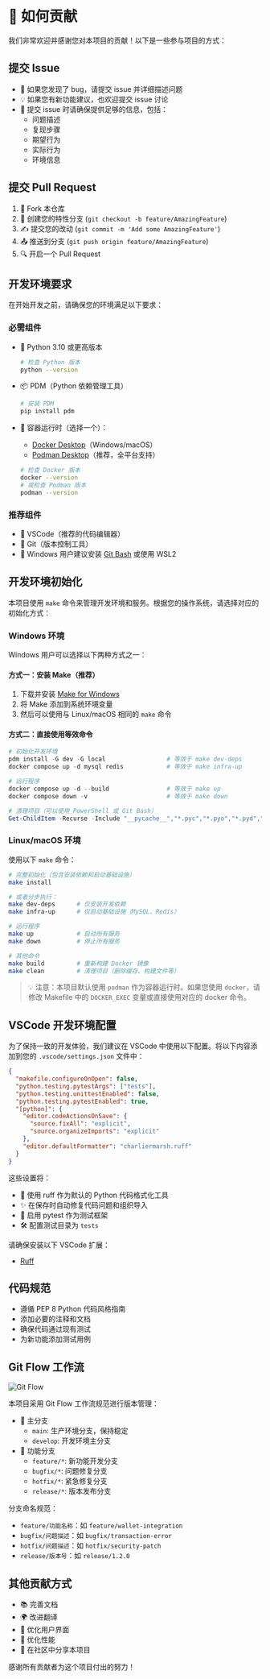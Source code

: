 # 🤝 如何贡献

我们非常欢迎并感谢您对本项目的贡献！以下是一些参与项目的方式：

## 提交 Issue

- 🐛 如果您发现了 bug，请提交 issue 并详细描述问题
- 💡 如果您有新功能建议，也欢迎提交 issue 讨论
- 📝 提交 issue 时请确保提供足够的信息，包括：
  - 问题描述
  - 复现步骤
  - 期望行为
  - 实际行为
  - 环境信息

## 提交 Pull Request

1. 🔀 Fork 本仓库
2. 🌿 创建您的特性分支 (`git checkout -b feature/AmazingFeature`)
3. ✍️ 提交您的改动 (`git commit -m 'Add some AmazingFeature'`)
4. 📤 推送到分支 (`git push origin feature/AmazingFeature`)
5. 🔍 开启一个 Pull Request

## 开发环境要求

在开始开发之前，请确保您的环境满足以下要求：

### 必需组件

- 🐍 Python 3.10 或更高版本

  ```bash
  # 检查 Python 版本
  python --version
  ```

- 📦 PDM（Python 依赖管理工具）

  ```bash
  # 安装 PDM
  pip install pdm
  ```

- 🐳 容器运行时（选择一个）：
  - [Docker Desktop](https://www.docker.com/products/docker-desktop/)（Windows/macOS）
  - [Podman Desktop](https://podman-desktop.io/)（推荐，全平台支持）
  ```bash
  # 检查 Docker 版本
  docker --version
  # 或检查 Podman 版本
  podman --version
  ```

### 推荐组件

- 📝 VSCode（推荐的代码编辑器）
- 🔧 Git（版本控制工具）
- 🐚 Windows 用户建议安装 [Git Bash](https://gitforwindows.org/) 或使用 WSL2

## 开发环境初始化

本项目使用 `make` 命令来管理开发环境和服务。根据您的操作系统，请选择对应的初始化方式：

### Windows 环境

Windows 用户可以选择以下两种方式之一：

#### 方式一：安装 Make（推荐）

1. 下载并安装 [Make for Windows](https://gnuwin32.sourceforge.net/packages/make.htm)
2. 将 Make 添加到系统环境变量
3. 然后可以使用与 Linux/macOS 相同的 `make` 命令

#### 方式二：直接使用等效命令

```powershell
# 初始化开发环境
pdm install -G dev -G local                 # 等效于 make dev-deps
docker compose up -d mysql redis            # 等效于 make infra-up

# 运行程序
docker compose up -d --build                # 等效于 make up
docker compose down -v                      # 等效于 make down

# 清理项目（可以使用 PowerShell 或 Git Bash）
Get-ChildItem -Recurse -Include "__pycache__","*.pyc","*.pyo","*.pyd",".pytest_cache",".coverage*","htmlcov","dist","build",".eggs" | Remove-Item -Recurse -Force
```

### Linux/macOS 环境

使用以下 `make` 命令：

```bash
# 完整初始化（包含安装依赖和启动基础设施）
make install

# 或者分步执行：
make dev-deps      # 仅安装开发依赖
make infra-up      # 仅启动基础设施（MySQL、Redis）

# 运行程序
make up            # 启动所有服务
make down          # 停止所有服务

# 其他命令
make build         # 重新构建 Docker 镜像
make clean         # 清理项目（删除缓存、构建文件等）
```

> 💡 注意：本项目默认使用 `podman` 作为容器运行时。如果您使用 `docker`，请修改 Makefile 中的 `DOCKER_EXEC` 变量或直接使用对应的 docker 命令。

## VSCode 开发环境配置

为了保持一致的开发体验，我们建议在 VSCode 中使用以下配置。将以下内容添加到您的 `.vscode/settings.json` 文件中：

```json
{
  "makefile.configureOnOpen": false,
  "python.testing.pytestArgs": ["tests"],
  "python.testing.unittestEnabled": false,
  "python.testing.pytestEnabled": true,
  "[python]": {
    "editor.codeActionsOnSave": {
      "source.fixAll": "explicit",
      "source.organizeImports": "explicit"
    },
    "editor.defaultFormatter": "charliermarsh.ruff"
  }
}
```

这些设置将：

- 🔧 使用 ruff 作为默认的 Python 代码格式化工具
- ✨ 在保存时自动修复代码问题和组织导入
- 🧪 启用 pytest 作为测试框架
- 🛠️ 配置测试目录为 `tests`

请确保安装以下 VSCode 扩展：

- [Ruff](https://marketplace.visualstudio.com/items?itemName=charliermarsh.ruff)

## 代码规范

- 遵循 PEP 8 Python 代码风格指南
- 添加必要的注释和文档
- 确保代码通过现有测试
- 为新功能添加测试用例

## Git Flow 工作流

![Git Flow](https://github.com/user-attachments/assets/d4a11407-1994-40c0-b3ec-33f3eb65fb8b)

本项目采用 Git Flow 工作流规范进行版本管理：

- 🌳 主分支
  - `main`: 生产环境分支，保持稳定
  - `develop`: 开发环境主分支
- 🌿 功能分支
  - `feature/*`: 新功能开发分支
  - `bugfix/*`: 问题修复分支
  - `hotfix/*`: 紧急修复分支
  - `release/*`: 版本发布分支

分支命名规范：

- `feature/功能名称`：如 `feature/wallet-integration`
- `bugfix/问题描述`：如 `bugfix/transaction-error`
- `hotfix/问题描述`：如 `hotfix/security-patch`
- `release/版本号`：如 `release/1.2.0`

## 其他贡献方式

- 📚 完善文档
- 🌍 改进翻译
- 🎨 优化用户界面
- 🔧 优化性能
- 📣 在社区中分享本项目

感谢所有贡献者为这个项目付出的努力！
